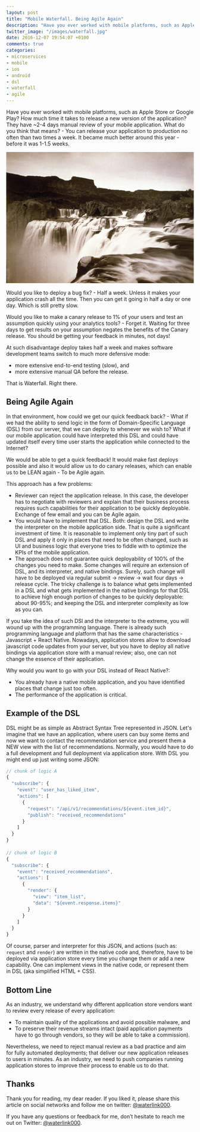 ```yaml
---
layout: post
title: "Mobile Waterfall. Being Agile Again"
description: "Have you ever worked with mobile platforms, such as Apple Store or Google Play? How much time it takes to release a new version of the application? They have ~2-4 days manual review of your mobile application. What do you think that means? - You can release your application to production no often than two times a week..."
twitter_image: "/images/waterfall.jpg"
date: 2016-12-07 19:54:07 +0100
comments: true
categories:
- microservices
- mobile
- ios
- android
- dsl
- waterfall
- agile
---
```


Have you ever worked with mobile platforms, such as Apple Store or Google Play? How much time it takes to release a new version of the application? They have ~2-4 days manual review of your mobile application. What do you think that means? - You can release your application to production no often than two times a week. It became much better around this year - before it was 1-1.5 weeks.

![waterfall](/images/waterfall.jpg)

<!-- more -->

Would you like to deploy a bug fix? - Half a week. Unless it makes your application crash all the time. Then you can get it going in half a day or one day. Which is still pretty slow.

Would you like to make a canary release to 1% of your users and test an assumption quickly using your analytics tools? - Forget it. Waiting for three days to get results on your assumption negates the benefits of the Canary release. You should be getting your feedback in minutes, not days!

At such disadvantage deploy takes half a week and makes software development teams switch to much more defensive mode:

- more extensive end-to-end testing (slow), and
- more extensive manual QA before the release.

That is Waterfall. Right there.

## Being Agile Again

In that environment, how could we get our quick feedback back? - What if we had the ability to send logic in the form of Domain-Specific Language (DSL) from our server, that we can deploy to whenever we wish to? What if our mobile application could have interpreted this DSL and could have updated itself every time user starts the application while connected to the Internet?

We would be able to get a quick feedback! It would make fast deploys possible and also it would allow us to do canary releases, which can enable us to be LEAN again - To be Agile again.

This approach has a few problems:

- Reviewer can reject the application release. In this case, the developer has to negotiate with reviewers and explain that their business process requires such capabilities for their application to be quickly deployable. Exchange of few email and you can be Agile again.
- You would have to implement that DSL. Both: design the DSL and write the interpreter on the mobile application side. That is quite a significant investment of time. It is reasonable to implement only tiny part of such DSL and apply it only in places that need to be often changed, such as UI and business logic that everyone tries to fiddle with to optimize the KPIs of the mobile application.
- The approach does not guarantee quick deployability of 100% of the changes you need to make. Some changes will require an extension of DSL, and its interpreter, and native bindings. Surely, such change will have to be deployed via regular submit -> review -> wait four days -> release cycle. The tricky challenge is to balance what gets implemented in a DSL and what gets implemented in the native bindings for that DSL to achieve high enough portion of changes to be quickly deployable: about 90-95%; and keeping
the DSL and interpreter complexity as low as you can.

If you take the idea of such DSl and the interpreter to the extreme, you will wound up with the programming language. There is already such programming language and platform that has the same characteristics - Javascript + React Native. Nowadays, application stores allow to download javascript code updates from your server, but you have to deploy all native bindings via application store with a manual review; also, one can not change the essence of their application.

Why would you want to go with your DSL instead of React Native?:

- You already have a native mobile application, and you have identified places that change just too often.
- The performance of the application is critical.

## Example of the DSL

DSL might be as simple as Abstract Syntax Tree represented in JSON. Let's imagine that we have an application, where users can buy some items and now we want to contact the recommendation service and present them a NEW view with the list of recommendations. Normally, you would have to do a full development and full deployment via application store. With DSL you might end up just writing some JSON:

```javascript
// chunk of logic A
{
  "subscribe": {
    "event": "user_has_liked_item",
    "actions": [
      {
        "request": "/api/v1/recommendations/${event.item_id}",
        "publish": "received_recommendations"
      }
    ]
  }
}

// chunk of logic B
{
  "subscribe": {
    "event": "received_recommendations",
    "actions": [
      {
        "render": {
          "view": "item_list",
          "data": "${event.response.items}"
        }
      }
    ]
  }
}
```

Of course, parser and interpreter for this JSON, and actions (such as: `request` and `render`) are written in the native code and, therefore, have to be deployed via application store every time you change them or add a new capability. One can implement views in the native code, or represent them in DSL (aka simplified HTML + CSS).

## Bottom Line

As an industry, we understand why different application store vendors want to review every release of every application:

- To maintain quality of the applications and avoid possible malware, and
- To preserve their revenue streams intact (paid application payments have to go through vendors, so they will be able to take a commission).

Nevertheless, we need to reject manual review as a bad practice and aim for fully automated deployments; that deliver our new application releases to users in minutes. As an industry, we need to push companies running application stores to improve their process to enable us to do that.

## Thanks

Thank you for reading, my dear reader. If you liked it, please share this article on social networks and follow me on twitter: [@waterlink000](https://twitter.com/waterlink000).

If you have any questions or feedback for me, don’t hesitate to reach me out on Twitter: [@waterlink000](https://twitter.com/waterlink000).
